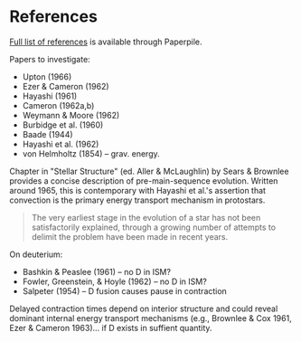 # References

[Full list of references](https://paperpile.com/shared/Z1ZsOA) is available through Paperpile.

Papers to investigate:

 - Upton (1966)
 - Ezer & Cameron (1962)
 - Hayashi (1961)
 - Cameron (1962a,b)
 - Weymann & Moore (1962)
 - Burbidge et al. (1960)
 - Baade (1944)
 - Hayashi et al. (1962)
 - von Helmholtz (1854) &ndash; grav. energy.

Chapter in "Stellar Structure" (ed. Aller & McLaughlin) by Sears & Brownlee provides a concise description of pre-main-sequence evolution. Written around 1965, this is contemporary with Hayashi et al.'s assertion that convection is the primary energy transport mechanism in protostars.
> The very earliest stage in the evolution of a star has not been satisfactorily explained, through a growing number of attempts to delimit the problem have been made in recent years. 

On deuterium:

  - Bashkin & Peaslee (1961) &ndash; no D in ISM?
  - Fowler, Greenstein, & Hoyle (1962) &ndash; no D in ISM?
  - Salpeter (1954) &ndash; D fusion causes pause in contraction
 
Delayed contraction times depend on interior structure and could reveal dominant internal energy transport mechanisms (e.g., Brownlee & Cox 1961, Ezer & Cameron 1963)... if D exists in suffient quantity.

